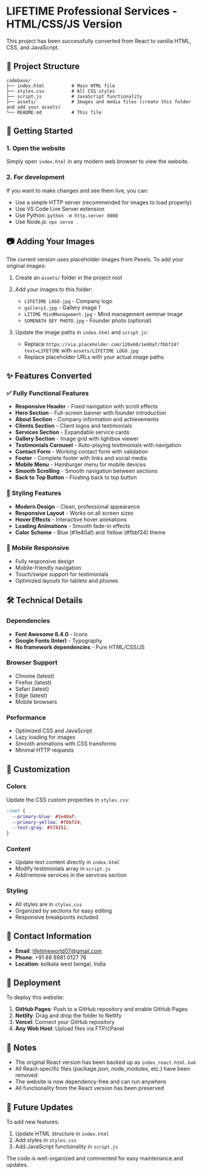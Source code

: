 # LIFETIME Professional Services - HTML/CSS/JS Version

This project has been successfully converted from React to vanilla HTML, CSS, and JavaScript.

## 📁 Project Structure

```
codebase/
├── index.html          # Main HTML file
├── styles.css          # All CSS styles
├── script.js           # JavaScript functionality
├── assets/             # Images and media files (create this folder and add your assets)
└── README.md           # This file
```

## 🚀 Getting Started

### 1. Open the website
Simply open `index.html` in any modern web browser to view the website.

### 2. For development
If you want to make changes and see them live, you can:
- Use a simple HTTP server (recommended for images to load properly)
- Use VS Code Live Server extension
- Use Python: `python -m http.server 8000`
- Use Node.js: `npx serve .`

## 📷 Adding Your Images

The current version uses placeholder images from Pexels. To add your original images:

1. Create an `assets/` folder in the project root
2. Add your images to this folder:
   - `LIFETIME LOGO.jpg` - Company logo
   - `gallery1.jpg` - Gallery image 1
   - `LITIME MindManagement.jpg` - Mind management seminar image
   - `SOMENATH DEY PHOTO.jpg` - Founder photo (optional)

3. Update the image paths in `index.html` and `script.js`:
   - Replace `https://via.placeholder.com/120x60/1e40af/fbbf24?text=LIFETIME` with `assets/LIFETIME LOGO.jpg`
   - Replace placeholder URLs with your actual image paths

## ✨ Features Converted

### ✅ Fully Functional Features
- **Responsive Header** - Fixed navigation with scroll effects
- **Hero Section** - Full-screen banner with founder introduction
- **About Section** - Company information and achievements
- **Clients Section** - Client logos and testimonials
- **Services Section** - Expandable service cards
- **Gallery Section** - Image grid with lightbox viewer
- **Testimonials Carousel** - Auto-playing testimonials with navigation
- **Contact Form** - Working contact form with validation
- **Footer** - Complete footer with links and social media
- **Mobile Menu** - Hamburger menu for mobile devices
- **Smooth Scrolling** - Smooth navigation between sections
- **Back to Top Button** - Floating back to top button

### 🎨 Styling Features
- **Modern Design** - Clean, professional appearance
- **Responsive Layout** - Works on all screen sizes
- **Hover Effects** - Interactive hover animations
- **Loading Animations** - Smooth fade-in effects
- **Color Scheme** - Blue (#1e40af) and Yellow (#fbbf24) theme

### 📱 Mobile Responsive
- Fully responsive design
- Mobile-friendly navigation
- Touch/swipe support for testimonials
- Optimized layouts for tablets and phones

## 🛠️ Technical Details

### Dependencies
- **Font Awesome 6.4.0** - Icons
- **Google Fonts (Inter)** - Typography
- **No framework dependencies** - Pure HTML/CSS/JS

### Browser Support
- Chrome (latest)
- Firefox (latest)
- Safari (latest)
- Edge (latest)
- Mobile browsers

### Performance
- Optimized CSS and JavaScript
- Lazy loading for images
- Smooth animations with CSS transforms
- Minimal HTTP requests

## 🔧 Customization

### Colors
Update the CSS custom properties in `styles.css`:
```css
:root {
  --primary-blue: #1e40af;
  --primary-yellow: #fbbf24;
  --text-gray: #374151;
}
```

### Content
- Update text content directly in `index.html`
- Modify testimonials array in `script.js`
- Add/remove services in the services section

### Styling
- All styles are in `styles.css`
- Organized by sections for easy editing
- Responsive breakpoints included

## 📧 Contact Information

- **Email**: lifetimeworld07@gmail.com
- **Phone**: +91 88 8981 0127 76
- **Location**: kolkata west bengal, India

## 🚀 Deployment

To deploy this website:

1. **GitHub Pages**: Push to a GitHub repository and enable GitHub Pages
2. **Netlify**: Drag and drop the folder to Netlify
3. **Vercel**: Connect your GitHub repository
4. **Any Web Host**: Upload files via FTP/cPanel

## 📝 Notes

- The original React version has been backed up as `index_react.html.bak`
- All React-specific files (package.json, node_modules, etc.) have been removed
- The website is now dependency-free and can run anywhere
- All functionality from the React version has been preserved

## 🔄 Future Updates

To add new features:
1. Update HTML structure in `index.html`
2. Add styles in `styles.css`
3. Add JavaScript functionality in `script.js`

The code is well-organized and commented for easy maintenance and updates.
